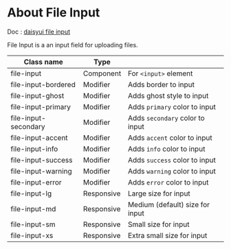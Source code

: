 # About File Input

Doc : [daisyui file input](https://daisyui.com/components/file-input/)

File Input is a an input field for uploading files.

| Class name           |   Type     |                                 |
|----------------------|------------|---------------------------------|
| file-input 	         | Component  | For `<input>` element           |
| file-input-bordered  | Modifier   | Adds border to input            |
| file-input-ghost     | Modifier   | Adds ghost style to input       |
| file-input-primary   | Modifier   | Adds `primary` color to input   |
| file-input-secondary | Modifier   | Adds `secondary` color to input |
| file-input-accent    | Modifier   | Adds `accent` color to input    |
| file-input-info      | Modifier   | Adds `info` color to input      |
| file-input-success   | Modifier   | Adds `success` color to input   |
| file-input-warning   | Modifier   | Adds `warning` color to input   |
| file-input-error     | Modifier   | Adds `error` color to input     |
| file-input-lg        | Responsive | Large size for input            |
| file-input-md        | Responsive | Medium (default) size for input |
| file-input-sm        | Responsive | Small size for input            |
| file-input-xs        | Responsive | Extra small size for input      |
